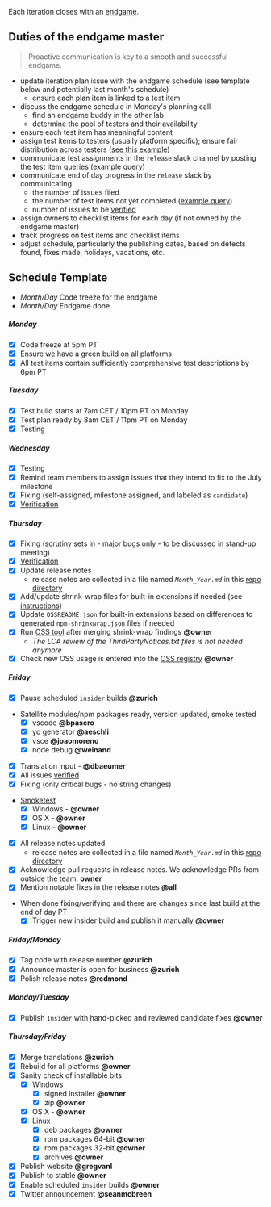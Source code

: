 Each iteration closes with an [endgame](https://github.com/Microsoft/vscode/wiki/Development-Process#end-game).

## Duties of the endgame master

> Proactive communication is key to a smooth and successful endgame.

- update iteration plan issue with the endgame schedule (see template below and potentially last month's schedule)
  - ensure each plan item is linked to a test item
- discuss the endgame schedule in Monday's planning call
  - find an endgame buddy in the other lab
  - determine the pool of testers and their availability
- ensure each test item has meaningful content
- assign test items to testers (usually platform specific); ensure fair distribution across testers ([see this example](https://microsoft.sharepoint.com/teams/DD_OTP/_layouts/OneNote.aspx?id=%2Fteams%2FDD_OTP%2FDocuments%2FTicino%2FNotebooks%2FTicino&wd=target%28Sprints.one%7C97CC4DED-1C83-4716-A6D1-C080F036F75D%2FJuneTest%20Load%20Balancer%7CBAABAED7-7FC1-6E47-A901-D2E514241DD6%2F%29))
- communicate test assignments in the `release` slack channel by posting the test item queries ([example query](https://github.com/Microsoft/vscode/issues?q=label%3Atestplan-item+milestone%3A%22June+2016%22+is%3Aclosed))
- communicate end of day progress in the `release` slack by communicating
   - the number of issues filed
   - the number of test items not yet completed ([example query](https://github.com/Microsoft/vscode/issues?q=label%3Atestplan-item+milestone%3A%22June+2016%22+is%3Aclosed))
   - number of issues to be [verified](https://github.com/Microsoft/vscode/wiki/Issue-Tracking#verification)
- assign owners to checklist items for each day (if not owned by the endgame master)
- track progress on test items and checklist items
- adjust schedule, particularly the publishing dates, based on defects found, fixes made, holidays, vacations, etc.

## Schedule Template
- *Month/Day* Code freeze for the endgame
- *Month/Day* Endgame done

##### Monday
- [x] Code freeze at 5pm PT
- [x] Ensure we have a green build on all platforms
- [x] All test items contain sufficiently comprehensive test descriptions by 6pm PT

##### Tuesday
- [x] Test build starts at 7am CET / 10pm PT on Monday
- [x] Test plan ready by 8am CET / 11pm PT on Monday
- [x] Testing

##### Wednesday
- [x] Testing
- [x] Remind team members to assign issues that they intend to fix to the July milestone
- [x] Fixing (self-assigned, milestone assigned, and labeled as `candidate`)
- [x] [Verification](https://github.com/Microsoft/vscode/wiki/Issue-Tracking#verification)

##### Thursday
- [x] Fixing (scrutiny sets in - major bugs only - to be discussed in stand-up meeting)
- [x] [Verification](https://github.com/Microsoft/vscode/wiki/Issue-Tracking#verification)
- [x] Update release notes
   - release notes are collected in a file named *`Month_Year.md`* in this [repo directory](https://github.com/Microsoft/vscode-docs/blob/vnext/release-notes/)
- [x] Add/update shrink-wrap files for built-in extensions if needed (see [instructions](https://github.com/Microsoft/vscode/issues/8570#issuecomment-229669456))
- [x] Update `OSSREADME.json` for built-in extensions based on differences to generated `npm-shrinkwrap.json` files if needed
- [x] Run [OSS tool](https://github.com/Microsoft/vscode-distro/blob/master/distro-tools/README.md) after merging shrink-wrap findings **@owner**
  - *The LCA review of the ThirdPartyNotices.txt files is not needed anymore*
- [x] Check new OSS usage is entered into the [OSS registry](https://ossmsft.visualstudio.com/_apps/hub/ms.vss-oss-web.hub-oss) **@owner**

##### Friday
- [x] Pause scheduled `insider` builds **@zurich**
- Satellite modules/npm packages ready, version updated, smoke tested
  - [x] vscode **@bpasero**
  - [x] yo generator **@aeschli**
  - [x] vsce **@joaomoreno**
  - [x] node debug **@weinand**
- [x] Translation input - **@dbaeumer**
- [x] All issues [verified](https://github.com/Microsoft/vscode/wiki/Issue-Tracking#verification)
- [x] Fixing (only critical bugs - no string changes)
- [Smoketest](https://github.com/Microsoft/vscode/wiki/Smoke-Test)
  - [x] Windows - **@owner**
  - [x] OS X - **@owner**
  - [x] Linux - **@owner**
- [x] All release notes updated
  - release notes are collected in a file named *`Month_Year.md`* in this [repo directory](https://github.com/Microsoft/vscode-docs/blob/vnext/release-notes/)
- [x] Acknowledge pull requests in release notes. We acknowledge PRs from outside the team. **owner**
- [x] Mention notable fixes in the release notes **@all**
- When done fixing/verifying and there are changes since last build at the end of day PT
  - [x] Trigger new insider build and publish it manually **@owner**

##### Friday/Monday
- [x] Tag code with release number **@zurich**
- [x] Announce master is open for business **@zurich**
- [x] Polish release notes **@redmond**

##### Monday/Tuesday
- [x] Publish `Insider` with hand-picked and reviewed candidate fixes **@owner**

##### Thursday/Friday
- [x] Merge translations **@zurich**
- [x] Rebuild for all platforms **@owner**
- [x] Sanity check of installable bits
  - [x] Windows
    - [x] signed installer **@owner**
    - [x] zip **@owner**
  - [x] OS X - **@owner**
  - [x] Linux
    - [x] deb packages **@owner**
    - [x] rpm packages 64-bit **@owner**
    - [x] rpm packages 32-bit **@owner**
    - [x] archives **@owner**
- [x] Publish website **@gregvanl**
- [x] Publish to stable **@owner**
- [x] Enable scheduled `insider` builds **@owner**
- [x] Twitter announcement **@seanmcbreen**
